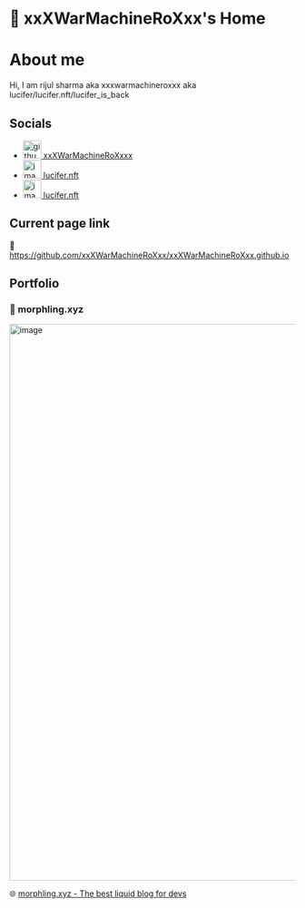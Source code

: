 # 🏡 xxXWarMachineRoXxx's Home


# About me 

Hi, I am rijul sharma aka xxxwarmachineroxxx aka lucifer/lucifer.nft/lucifer_is_back

## Socials
- <a href="https://github.com/xxXWarMachineRoXxx"><img width="32" alt="github-social" src="https://github.com/rdimascio/icons/blob/master/icons/light/github.svg"> xxXWarMachineRoXxxx</a>
- <a href="https://www.instagram.com/lucifer.nft/"><img width="32" alt="image" src="https://github.com/rdimascio/icons/blob/master/icons/color/github.svg"> lucifer.nft</a>
- <a href="https://www.instagram.com/lucifer.nft/"><img width="32" alt="image" src="https://github.com/rdimascio/icons/blob/master/icons/color/linkedin.svg"> lucifer.nft</a>


## Current page link 
🔗 https://github.com/xxXWarMachineRoXxx/xxXWarMachineRoXxx.github.io

## Portfolio

### 🌊 morphling.xyz
<img width="982" alt="image" src="https://github.com/xxXWarMachineRoXxx/xxXWarMachineRoXxx.github.io/assets/47086987/95bb0334-e844-4462-a158-acf8e38457a7">

🌐 [morphling.xyz - The best liquid blog for devs](morphling.xyz)

